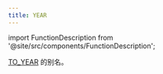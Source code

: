 ```yaml
---
title: YEAR
---
```

import FunctionDescription from '@site/src/components/FunctionDescription';

<FunctionDescription description="引入或更新版本：v1.2.375"/>

[TO_YEAR](to-year.md) 的别名。